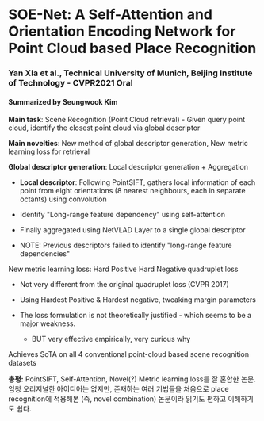 # SOE-Net: A Self-Attention and Orientation Encoding Network for Point Cloud based Place Recognition
### Yan XIa et al., Technical University of Munich, Beijing Institute of Technology - CVPR2021 Oral
#### Summarized by Seungwook Kim

**Main task**: Scene Recognition (Point Cloud retrieval) - Given query point cloud, identify the closest point cloud via global descriptor

**Main novelties**: New method of global descriptor generation, New metric learning loss for retrieval
 
**Global descriptor generation**: Local descriptor generation + Aggregation
	
* **Local descriptor**: Following PointSIFT, gathers local information of each point from eight orientations (8 nearest neighbours, each in separate octants) using convolution
	
* Identify "Long-range feature dependency" using self-attention
	
* Finally aggregated using NetVLAD Layer to a single global descriptor
	
* NOTE: Previous descriptors failed to identify "long-range feature dependencies"

New metric learning loss: Hard Positive Hard Negative quadruplet loss
* Not very different from the original quadruplet loss (CVPR 2017)
* Using Hardest Positive & Hardest negative, tweaking margin parameters
	
* The loss formulation is not theoretically justified - which seems to be a major weakness.
	* BUT very effective empirically, very curious why

Achieves SoTA on all 4 conventional point-cloud based scene recognition datasets
 
**총평:** PointSIFT, Self-Attention, Novel(?) Metric learning loss를 잘 혼합한 논문.
엄청 오리지널한 아이디어는 없지만, 존재하는 여러 기법들을 처음으로 place recognition에 적용해본 (즉, novel combination) 논문이라 읽기도 편하고 이해하기도 쉽다.
